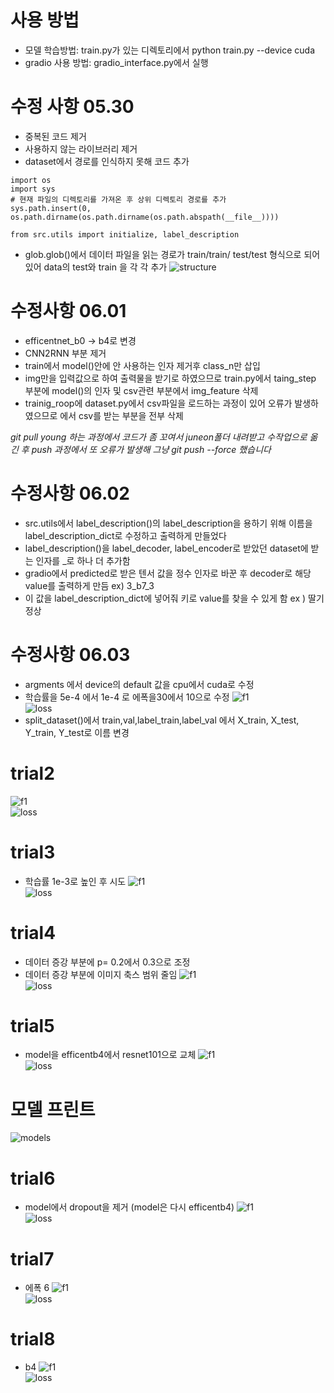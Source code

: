 # 사용 방법
- 모델 학습방법: train.py가 있는 디렉토리에서 python train.py --device cuda
- gradio 사용 방법: gradio_interface.py에서 실행

# 수정 사항 05.30
- 중복된 코드 제거
- 사용하지 않는 라이브러리 제거
- dataset에서 경로를 인식하지 못해 코드 추가
```pytho행행
import os
import sys
# 현재 파일의 디렉토리를 가져온 후 상위 디렉토리 경로를 추가
sys.path.insert(0, os.path.dirname(os.path.dirname(os.path.abspath(__file__))))

from src.utils import initialize, label_description
```
- glob.glob()에서 데이터 파일을 읽는 경로가 train/train/ test/test 형식으로 되어있어 data의 test와 train 을 각 각 추가
![structure](structure.png)


# 수정사항 06.01
- efficentnet_b0 -> b4로 변경
- CNN2RNN 부분 제거 
- train에서 model()안에 안 사용하는 인자 제거후 class_n만 삽입
- img만을 입력값으로 하여 출력물을 받기로 하였으므로 train.py에서 taing_step 부분에 model()의 인자 및 csv관련 부분에서 img_feature 삭제 
- trainig_roop에 dataset.py에서 csv파일을 로드하는 과정이 있어 오류가 발생하였으므로 에서 csv를 받는 부분을 전부 삭제  

*git pull young 하는 과정에서 코드가 좀 꼬여서 juneon폴더 내려받고 수작업으로 옮긴 후 push 과정에서 또 오류가 발생해 그냥 git push --force 했습니다*

# 수정사항 06.02
- src.utils에서 label_description()의 label_description을 용하기 위해 이름을 label_description_dict로 수정하고 출력하게 만들었다
- label_description()을 label_decoder, label_encoder로 받았던 dataset에 받는 인자를 _로 하나 더 추가함
- gradio에서 predicted로 받은 텐서 값을 정수 인자로 바꾼 후 decoder로 해당 value를 출력하게 만듬 ex) 3_b7_3
- 이 값을 label_description_dict에 넣어줘 키로 value를 찾을 수 있게 함 ex ) 딸기 정상


# 수정사항 06.03
- argments 에서 device의 default 값을 cpu에서 cuda로 수정
- 학습률을 5e-4 에서 1e-4 로 에폭을30에서 10으로 수정
![f1](f1Nloss/train_val_f1_score_plot.png)  
![loss](f1Nloss/train_val_loss_plot.png)  
- split_dataset()에서 train,val,label_train,label_val 에서 X_train, X_test, Y_train, Y_test로 이름 변경

# trial2
![f1](f1Nloss/train_val_f1_score_plot2.png)  
![loss](f1Nloss/train_val_loss_plot2.png)  

# trial3
- 학습률 1e-3로 높인 후 시도
![f1](f1Nloss/train_val_f1_score_plot3.png)    
![loss](f1Nloss/train_val_loss_plot3.png)   

# trial4
- 데이터 증강 부분에 p= 0.2에서 0.3으로 조정
- 데이터 증강 부분에 이미지 축스 범위 줄임
![f1](f1Nloss/train_val_f1_score_plot4.png)    
![loss](f1Nloss/train_val_loss_plot4.png)  

# trial5
- model을 efficentb4에서 resnet101으로 교체
![f1](f1Nloss/train_val_f1_score_plot5.png)    
![loss](f1Nloss/train_val_loss_plot5.png) 


# 모델 프린트
![models](models_last_layer_print.png)    

# trial6
- model에서 dropout을 제거 (model은 다시 efficentb4)
![f1](f1Nloss/train_val_f1_score_plot6.png)    
![loss](f1Nloss/train_val_loss_plot6.png) 

# trial7
- 에폭 6
![f1](f1Nloss/train_val_f1_score_plot7.png)    
![loss](f1Nloss/train_val_loss_plot7.png) 

# trial8
- b4
![f1](f1Nloss/train_val_f1_score_plotb4.png)    
![loss](f1Nloss/train_val_loss_plotb4.png)




